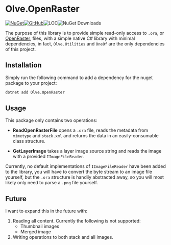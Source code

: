 # Olve.OpenRaster

[![NuGet](https://img.shields.io/nuget/v/Olve.OpenRaster?logo=nuget)](https://www.nuget.org/packages/Olve.OpenRaster)[![GitHub](https://img.shields.io/github/license/OliverVea/Olve.OpenRaster)](LICENSE)![LOC](https://img.shields.io/endpoint?url=https%3A%2F%2Fghloc.vercel.app%2Fapi%2FOliverVea%2FOlve.OpenRaster%2Fbadge)![NuGet Downloads](https://img.shields.io/nuget/dt/Olve.OpenRaster)

The purpose of this library is to provide simple read-only access to `.ora`, or [OpenRaster](https://www.openraster.org/), files, with a simple native C# library with minimal dependencies, in fact, `Olve.Utilities` and `OneOf` are the only dependencies of this project.

## Installation

Simply run the following command to add a dependency for the nuget package to your project:

```bash
dotnet add Olve.OpenRaster
```

## Usage

This package only contains two operations:

- **ReadOpenRasterFile** opens a `.ora` file, reads the metadata from `mimetype` and `stack.xml` and returns the data in an easily-consumable class structure.

- **GetLayerImage** takes a layer image source string and reads the image with a provided `IImageFileReader`. 

Currently, no default implementations of `IImageFileReader` have been added to the library, you will have to convert the byte stream to an image file yourself, but the `.ora` structure is handily abstracted away, so you will most likely only need to parse a `.png` file yourself.

## Future

I want to expand this in the future with:

1. Reading all content. Currently the following is not supported:
    - Thumbnail images
    - Merged image
1. Writing operations to both stack and all images.
